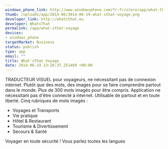 ```yaml
--- 
windows_phone_link: http://www.windowsphone.com/fr-fr/store/app/what-that-voyage/66964dc7-c800-4cef-9092-510b60560238
thumb: /uploads/app/2014-06/2014-06-19-what-sthat-voyage.png
developer_link: http://whatsthat.eu
developer: WhatsThat
permalink: /app/what-sthat-voyage
devices: 
- windows_phone
targetMarket: Business
status: publish
type: app
email: ""
title: What'sThat Voyage
date: 2014-06-19 13:26:37.251469 +00:00
---
```


TRADUCTEUR VISUEL pour voyageurs, ne nécessitant pas de connexion internet.
Plutôt que des mots, des images pour se faire comprendre partout dans le monde. 
Plus de 300 mots imagés pour être compris.
Application ne nécessitant pas d'être connecté à internet. Utilisable de partout et en toute liberté. 
Cinq rubriques de mots imagés :
- Voyages et Transports
- Vie pratique
- Hôtel & Restaurant
- Tourisme & Divertissement
- Secours & Santé

Voyager en toute sécurité !
Vous parlez toutes les langues
